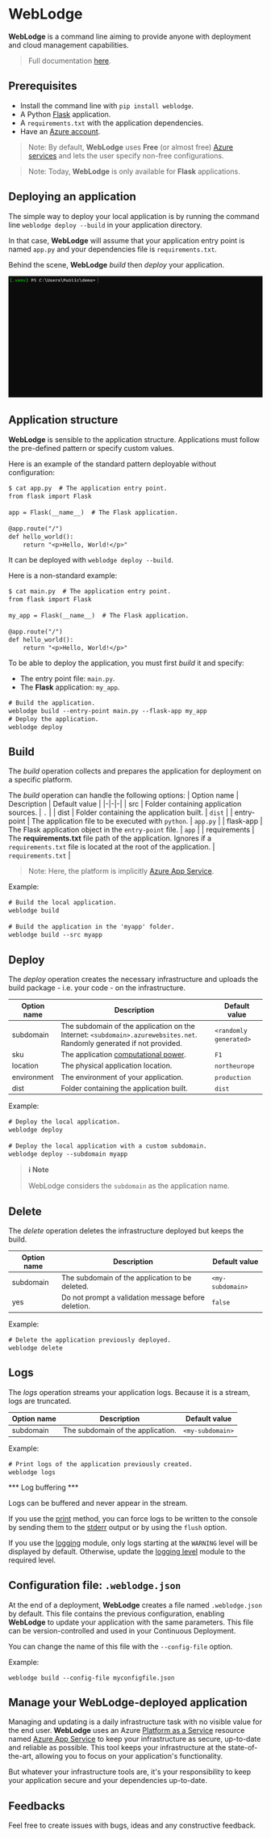 # WebLodge

**WebLodge** is a command line aiming to provide anyone with deployment and cloud management capabilities.

> Full documentation [here](https://weblodge.readthedocs.io/en/latest/).


## Prerequisites

- Install the command line with `pip install weblodge`.
- A Python [Flask](https://flask.palletsprojects.com/en/2.3.x/) application.
- A `requirements.txt` with the application dependencies. 
- Have an [Azure account](https://azure.microsoft.com/en-us/free).

> Note: By default, **WebLodge** uses **Free** (or almost free) [Azure services](https://azure.microsoft.com/en-us/pricing/free-services) and lets the user specify non-free configurations.


> Note: Today, **WebLodge** is only available for **Flask** applications.


## Deploying an application

The simple way to deploy your local application is by running the command line `weblodge deploy --build` in your application directory.

In that case, **WebLodge** will assume that your application entry point is named `app.py` and your dependencies file is `requirements.txt`.

Behind the scene, **WebLodge** *build* then *deploy* your application.

![CLI: weblodge deploy --build](./images/deploy.gif)

## Application structure

**WebLodge** is sensible to the application structure. Applications must follow the pre-defined pattern or specify custom values.

Here is an example of the standard pattern deployable without configuration:
```
$ cat app.py  # The application entry point.
from flask import Flask

app = Flask(__name__)  # The Flask application.

@app.route("/")
def hello_world():
    return "<p>Hello, World!</p>"
```
It can be deployed with `weblodge deploy --build`.

Here is a non-standard example:
```
$ cat main.py  # The application entry point.
from flask import Flask

my_app = Flask(__name__)  # The Flask application.

@app.route("/")
def hello_world():
    return "<p>Hello, World!</p>"
```
To be able to deploy the application, you must first *build* it and specify:
- The entry point file: `main.py`.
- The **Flask** application: `my_app`.
```
# Build the application.
weblodge build --entry-point main.py --flask-app my_app
# Deploy the application.
weblodge deploy
```

## Build

The *build* operation collects and prepares the application for deployment on a specific platform.

The *build* operation can handle the following options:
| Option name | Description | Default value |
|-|-|-|
| src | Folder containing application sources. | `.` |
| dist | Folder containing the application built. | `dist` |
| entry-point | The application file to be executed with `python`. | `app.py` |
| flask-app | The Flask application object in the `entry-point` file. | `app` |
| requirements | The **requirements.txt** file path of the application. Ignores if a `requirements.txt` file is located at the root of the application. | `requirements.txt` |

> Note: Here, the platform is implicitly [Azure App Service](https://azure.microsoft.com/en-us/products/app-service/web).

Example:
```
# Build the local application.
weblodge build

# Build the application in the 'myapp' folder.
weblodge build --src myapp
```

## Deploy

The *deploy* operation creates the necessary infrastructure and uploads the build package - i.e. your code - on the infrastructure.

| Option name | Description | Default value |
|-|-|-|
| subdomain | The subdomain of the application on the Internet: `<subdomain>.azurewebsites.net`. Randomly generated if not provided. | `<randomly generated>` |
| sku | The application [computational power](https://azure.microsoft.com/en-us/pricing/details/app-service/linux/). | `F1` |
| location | The physical application location. | `northeurope` |
| environment | The environment of your application. | `production` |
| dist | Folder containing the application built. | `dist` |

Example:
```
# Deploy the local application.
weblodge deploy

# Deploy the local application with a custom subdomain.
weblodge deploy --subdomain myapp
```

> **ℹ️ Note**
>
> WebLodge considers the `subdomain` as the application name.

## Delete

The *delete* operation deletes the infrastructure deployed but keeps the build.

| Option name | Description | Default value |
|-|-|-|
| subdomain | The subdomain of the application to be deleted. | `<my-subdomain>` |
| yes | Do not prompt a validation message before deletion. | `false` |


Example:
```
# Delete the application previously deployed.
weblodge delete
```


## Logs

The *logs* operation streams your application logs. Because it is a stream, logs are truncated.

| Option name | Description | Default value |
|-|-|-|
| subdomain | The subdomain of the application. | `<my-subdomain>` |

Example:
```
# Print logs of the application previously created.
weblodge logs
```

*** Log buffering ***

Logs can be buffered and never appear in the stream.

If you use the [print](https://docs.python.org/3/library/functions.html#print) method, you can force logs to be written to the console by sending them to the [stderr](https://docs.python.org/3/library/sys.html#sys.stderr) output or by using the `flush` option.

If you use the [logging](https://docs.python.org/3/library/logging.html) module, only logs starting at the `WARNING` level will be displayed by default. Otherwise, update the [logging level](https://docs.python.org/3/library/logging.html#logging.Logger.setLevel) module to the required level.

## Configuration file: `.weblodge.json`

At the end of a deployment, **WebLodge** creates a file named `.weblodge.json` by default.
This file contains the previous configuration, enabling **WebLodge** to update your application with the same parameters. This file can be version-controlled and used in your Continuous Deployment.

You can change the name of this file with the `--config-file` option.

Example:
```
weblodge build --config-file myconfigfile.json
```

## Manage your WebLodge-deployed application

Managing and updating is a daily infrastructure task with no visible value for the end user.
**WebLodge** uses an Azure [Platform as a Service](https://azure.microsoft.com/en-in/resources/cloud-computing-dictionary/what-is-paas/)
resource named [Azure App Service](https://learn.microsoft.com/en-us/azure/app-service/)
to keep your infrastructure as secure, up-to-date and reliable as possible.
This tool keeps your infrastructure at the state-of-the-art, allowing you to focus on your application's functionality.

But whatever your infrastructure tools are, it's your responsibility to keep your application secure and your dependencies up-to-date.

## Feedbacks

Feel free to create issues with bugs, ideas and any constructive feedback.
